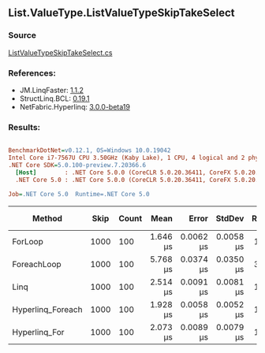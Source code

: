 ﻿## List.ValueType.ListValueTypeSkipTakeSelect

### Source
[ListValueTypeSkipTakeSelect.cs](../LinqBenchmarks/List/ValueType/ListValueTypeSkipTakeSelect.cs)

### References:
- JM.LinqFaster: [1.1.2](https://www.nuget.org/packages/JM.LinqFaster/1.1.2)
- StructLinq.BCL: [0.19.1](https://www.nuget.org/packages/StructLinq.BCL/0.19.1)
- NetFabric.Hyperlinq: [3.0.0-beta19](https://www.nuget.org/packages/NetFabric.Hyperlinq/3.0.0-beta19)

### Results:
``` ini

BenchmarkDotNet=v0.12.1, OS=Windows 10.0.19042
Intel Core i7-7567U CPU 3.50GHz (Kaby Lake), 1 CPU, 4 logical and 2 physical cores
.NET Core SDK=5.0.100-preview.7.20366.6
  [Host]        : .NET Core 5.0.0 (CoreCLR 5.0.20.36411, CoreFX 5.0.20.36411), X64 RyuJIT
  .NET Core 5.0 : .NET Core 5.0.0 (CoreCLR 5.0.20.36411, CoreFX 5.0.20.36411), X64 RyuJIT

Job=.NET Core 5.0  Runtime=.NET Core 5.0  

```
|            Method | Skip | Count |     Mean |     Error |    StdDev | Ratio | RatioSD |  Gen 0 | Gen 1 | Gen 2 | Allocated | CacheMisses/Op | BranchMispredictions/Op |
|------------------ |----- |------ |---------:|----------:|----------:|------:|--------:|-------:|------:|------:|----------:|---------------:|------------------------:|
|           ForLoop | 1000 |   100 | 1.646 μs | 0.0062 μs | 0.0058 μs |  1.00 |    0.00 |      - |     - |     - |         - |              0 |                       0 |
|       ForeachLoop | 1000 |   100 | 5.768 μs | 0.0374 μs | 0.0350 μs |  3.50 |    0.02 | 0.0305 |     - |     - |      72 B |              3 |                       3 |
|              Linq | 1000 |   100 | 2.514 μs | 0.0091 μs | 0.0081 μs |  1.53 |    0.01 | 0.1183 |     - |     - |     248 B |              3 |                       1 |
| Hyperlinq_Foreach | 1000 |   100 | 1.928 μs | 0.0058 μs | 0.0052 μs |  1.17 |    0.00 |      - |     - |     - |         - |              0 |                       1 |
|     Hyperlinq_For | 1000 |   100 | 2.073 μs | 0.0089 μs | 0.0079 μs |  1.26 |    0.01 |      - |     - |     - |         - |              0 |                       1 |
